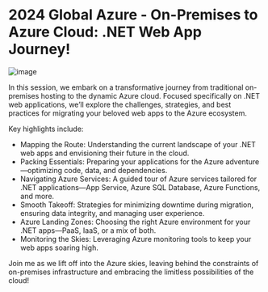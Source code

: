 # 2024 Global Azure - On-Premises to Azure Cloud: .NET Web App Journey!

![image](https://github.com/calloncampbell/2024-GlobalAzure-Migrate-To-Azure-Journey/assets/4095080/82980075-91be-4970-81aa-9f045e21cac9)

In this session, we embark on a transformative journey from traditional on-premises hosting to the dynamic Azure cloud. Focused specifically on .NET web applications, we’ll explore the challenges, strategies, and best practices for migrating your beloved web apps to the Azure ecosystem.

Key highlights include:
- Mapping the Route: Understanding the current landscape of your .NET web apps and envisioning their future in the cloud.
- Packing Essentials: Preparing your applications for the Azure adventure—optimizing code, data, and dependencies.
- Navigating Azure Services: A guided tour of Azure services tailored for .NET applications—App Service, Azure SQL Database, Azure Functions, and more.
- Smooth Takeoff: Strategies for minimizing downtime during migration, ensuring data integrity, and managing user experience.
- Azure Landing Zones: Choosing the right Azure environment for your .NET apps—PaaS, IaaS, or a mix of both.
- Monitoring the Skies: Leveraging Azure monitoring tools to keep your web apps soaring high.

Join me as we lift off into the Azure skies, leaving behind the constraints of on-premises infrastructure and embracing the limitless possibilities of the cloud!

